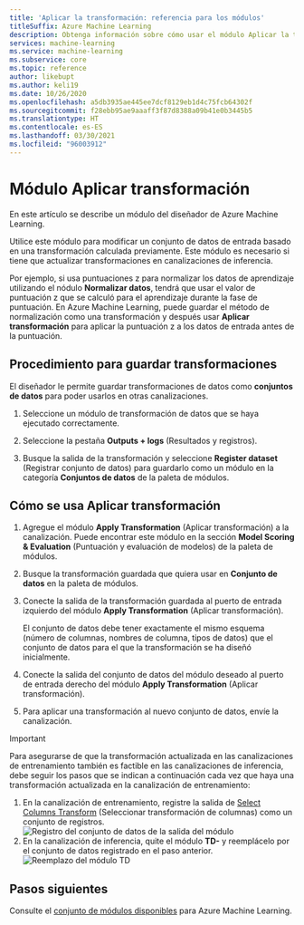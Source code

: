 ```yaml
---
title: 'Aplicar la transformación: referencia para los módulos'
titleSuffix: Azure Machine Learning
description: Obtenga información sobre cómo usar el módulo Aplicar la transformación en Azure Machine Learning para modificar un conjunto de datos de entrada basado en una transformación calculada previamente.
services: machine-learning
ms.service: machine-learning
ms.subservice: core
ms.topic: reference
author: likebupt
ms.author: keli19
ms.date: 10/26/2020
ms.openlocfilehash: a5db3935ae445ee7dcf8129eb1d4c75fcb64302f
ms.sourcegitcommit: f28ebb95ae9aaaff3f87d8388a09b41e0b3445b5
ms.translationtype: HT
ms.contentlocale: es-ES
ms.lasthandoff: 03/30/2021
ms.locfileid: "96003912"
---
```

# <a name="apply-transformation-module"></a>Módulo Aplicar transformación

En este artículo se describe un módulo del diseñador de Azure Machine Learning.

Utilice este módulo para modificar un conjunto de datos de entrada basado en una transformación calculada previamente. Este módulo es necesario si tiene que actualizar transformaciones en canalizaciones de inferencia.

Por ejemplo, si usa puntuaciones z para normalizar los datos de aprendizaje utilizando el nódulo **Normalizar datos**, tendrá que usar el valor de puntuación z que se calculó para el aprendizaje durante la fase de puntuación. En Azure Machine Learning, puede guardar el método de normalización como una transformación y después usar **Aplicar transformación** para aplicar la puntuación z a los datos de entrada antes de la puntuación.

## <a name="how-to-save-transformations"></a>Procedimiento para guardar transformaciones

El diseñador le permite guardar transformaciones de datos como **conjuntos de datos** para poder usarlos en otras canalizaciones.

1. Seleccione un módulo de transformación de datos que se haya ejecutado correctamente.

1. Seleccione la pestaña **Outputs + logs** (Resultados y registros).

1. Busque la salida de la transformación y seleccione **Register dataset** (Registrar conjunto de datos) para guardarlo como un módulo en la categoría **Conjuntos de datos** de la paleta de módulos.

## <a name="how-to-use-apply-transformation"></a>Cómo se usa Aplicar transformación  
  
1. Agregue el módulo **Apply Transformation** (Aplicar transformación) a la canalización. Puede encontrar este módulo en la sección **Model Scoring & Evaluation** (Puntuación y evaluación de modelos) de la paleta de módulos. 
  
1. Busque la transformación guardada que quiera usar en **Conjunto de datos** en la paleta de módulos.

1. Conecte la salida de la transformación guardada al puerto de entrada izquierdo del módulo **Apply Transformation** (Aplicar transformación).

    El conjunto de datos debe tener exactamente el mismo esquema (número de columnas, nombres de columna, tipos de datos) que el conjunto de datos para el que la transformación se ha diseñó inicialmente.  
  
1. Conecte la salida del conjunto de datos del módulo deseado al puerto de entrada derecho del módulo **Apply Transformation** (Aplicar transformación).
  
1. Para aplicar una transformación al nuevo conjunto de datos, envíe la canalización.  

> [!IMPORTANT]
> Para asegurarse de que la transformación actualizada en las canalizaciones de entrenamiento también es factible en las canalizaciones de inferencia, debe seguir los pasos que se indican a continuación cada vez que haya una transformación actualizada en la canalización de entrenamiento:
> 1. En la canalización de entrenamiento, registre la salida de [Select Columns Transform](select-columns-transform.md) (Seleccionar transformación de columnas) como un conjunto de registros.
> ![Registro del conjunto de datos de la salida del módulo](media/module/select-columns-transform-register-dataset.png)
> 1. En la canalización de inferencia, quite el módulo **TD-** y reemplácelo por el conjunto de datos registrado en el paso anterior.
> ![Reemplazo del módulo TD](media/module/replace-tranformation-directory.png)

## <a name="next-steps"></a>Pasos siguientes

Consulte el [conjunto de módulos disponibles](module-reference.md) para Azure Machine Learning. 